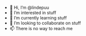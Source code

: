 - 👋 Hi, I’m @lindepuu
- 👀 I’m interested in stuff
- 🌱 I’m currently learning stuff
- 💞️ I’m looking to collaborate on stuff
- 📫 There is no way to reach me

<!---
lindepuu/lindepuu is a ✨ special ✨ repository because its `README.md` (this file) appears on your GitHub profile.
You can click the Preview link to take a look at your changes.
--->
